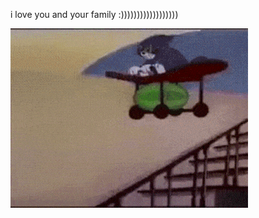 i love you and your family :))))))))))))))))))

![Alt Text](https://github.com/DarthVoid555/whydoigiveashit/blob/test/1.gif)
